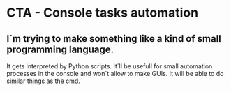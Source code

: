 # CTA - Console tasks automation
## I´m trying to make something like a kind of small programming language.
It gets interpreted by Python scripts.
It´ll be usefull for small automation processes in the console and won´t allow to make GUIs.
It will be able to do similar things as the cmd.
